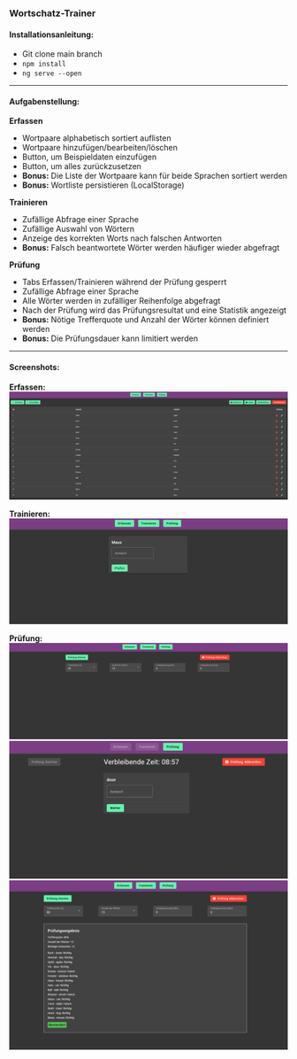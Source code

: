 ### Wortschatz-Trainer

#### Installationsanleitung:
- Git clone main branch
- `npm install`
- `ng serve --open`

---

#### Aufgabenstellung:
**Erfassen**
- Wortpaare alphabetisch sortiert auflisten
- Wortpaare hinzufügen/bearbeiten/löschen
- Button, um Beispieldaten einzufügen
- Button, um alles zurückzusetzen
- **Bonus:** Die Liste der Wortpaare kann für beide Sprachen sortiert werden
- **Bonus:** Wortliste persistieren (LocalStorage)

**Trainieren**
- Zufällige Abfrage einer Sprache
- Zufällige Auswahl von Wörtern
- Anzeige des korrekten Worts nach falschen Antworten
- **Bonus:** Falsch beantwortete Wörter werden häufiger wieder abgefragt

**Prüfung**
- Tabs Erfassen/Trainieren während der Prüfung gesperrt
- Zufällige Abfrage einer Sprache
- Alle Wörter werden in zufälliger Reihenfolge abgefragt
- Nach der Prüfung wird das Prüfungsresultat und eine Statistik angezeigt
- **Bonus:** Nötige Trefferquote und Anzahl der Wörter können definiert werden
- **Bonus:** Die Prüfungsdauer kann limitiert werden

---

#### Screenshots:

**Erfassen:**
![Erfassen](screenshots/erfassen.png)

**Trainieren:**
![Trainieren](screenshots/Trainieren.png)

**Prüfung:**
![Prüfung-Einstellungen](./screenshots/Pruefung-Einstellungen.png)
![Prüfung-Test](screenshots/Pruefung-Test.png)
![Prüfung-Ergebniss](screenshots/Pruefung-Ergebniss.png)